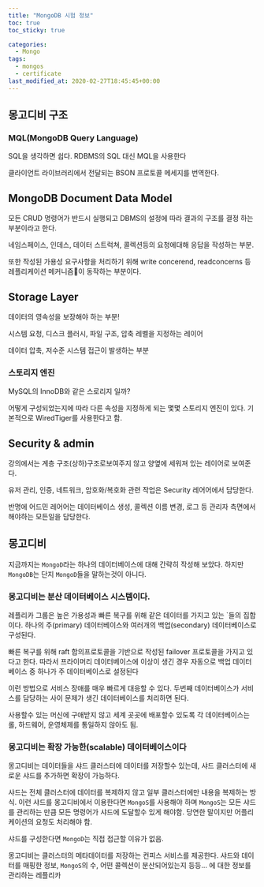 ```yaml
---
title: "MongoDB 시험 정보"
toc: true
toc_sticky: true

categories:
  - Mongo
tags: 
  - mongos
  - certificate
last_modified_at: 2020-02-27T18:45:45+00:00
---
```


## 몽고디비 구조

### MQL(MongoDB Query Language)
SQL을 생각하면 쉽다. RDBMS의 SQL 대신 MQL을 사용한다

클라이언트 라이브러리에서 전달되는 BSON 프로토콜 메세지를 번역한다.

## MongoDB Document Data Model
모든 CRUD 명령어가 반드시 실행되고 DBMS의 설정에 따라 결과의 구조를 결정 하는 부분이라고 한다.

네임스페이스, 인데스, 데이터 스트럭쳐, 콜렉션등의 요청에대해 응답을 작성하는 부분.

또한 작성된 가용성 요구사항을 처리하기 위해 write concerend, readconcerns 등 레플리케이션 메커니즘이 동작하는 부분이다.

## Storage Layer
데이터의 영속성을 보장해야 하는 부분!

시스템 요청, 디스크 플러시, 파일 구조, 압축 레벨을 지정하는 레이어

데이터 압축, 저수준 시스템 접근이 발생하는 부분
### 스토리지 엔진
MySQL의 InnoDB와 같은 스로리지 일까?

어떻게 구성되었는지에 따라 다른 속성을 지정하게 되는 몇몇 스토리지 엔진이 있다. 기본적으로 WiredTiger를 사용한다고 함.

## Security & admin
강의에서는 계층 구조(상하)구조로보여주지 않고 양옆에 세워져 있는 레이어로 보여준다.

유저 관리, 인증, 네트워크, 암호화/복호화 관련 작업은 Security 레어어에서 담당한다. 

반명에 어드민 레어어는 데이터베이스 생성, 콜렉션 이름 변경, 로그 등 관리자 측면에서 해야하는 모든일을 담당한다.

## 몽고디비
지금까지는 `MongoD`라는 하나의 데이터베이스에 대해 간략히 작성해 보았다.
하지만 `MongoDB`는 단지 `MongoD`들을 말하는것이 아니다.

### 몽고디비는 분산 데이터베이스 시스템이다.

레플리카 그룹은 높은 가용성과 빠른 복구를 위해 같은 데이터를 가지고 있는 `들의 집합이다. 하나의 주(primary) 데이터베이스와 여러개의 백업(secondary) 데이터베이스로 구성된다.

빠른 복구를 위해 raft 합의프로토콜을 기반으로 작성된 failover 프로토콜을 가지고 있다고 한다.
따라서 프라이머리 데이터베이스에 이상이 생긴 경우 자동으로 백업 데이터베이스 중 하나가 주 데이터베이스로 설정된다

이런 방법으로 서비스 장애를 매우 빠르게 대응할 수 있다. 두번째 데이터베이스가 서비스를 담당하는 사이 문제가 생긴 데이터베이스를 처리하면 된다.

사용할수 있는 머신에 구애받지 않고 세계 곳곳에 배포할수 있도록 각 데이터베이스는 롤, 하드웨어, 운영체제를 통일하지 않아도 됨.

### 몽고디비는 확장 가능한(scalable) 데이터베이스이다
몽고디비는 데이터들을 샤드 클러스터에 데이터를 저장할수 있는데, 
샤드 클러스터에 새로운 샤드를 추가하면 확장이 가능하다.

샤드는 전체 클러스터에 데이터를 복제하지 않고 일부 클러스터에만 내용을 복제하는 방식. 이런 샤드를 몽고디비에서 이용한다면 `MongoS`를 사용해야 하며 `MongoS`는 모든 샤드를 관리하는 만큼 모든 명령어가 샤드에 도달할수 있게 해야함. 당연한 말이지만 어플리케이션의 요청도 처리해야 함.

샤드를 구성한다면 `MongoD`는 직접 접근할 이유가 없음. 

몽고디비는 클러스터의 메타데이터를 저장하는 컨피스 서비스를 제공한다.
샤드와 데이터를 매핑한 정보, `MongoS`의 수, 어떤 콜렉션이 분산되어있는지 등등... 에 대한 정보를 관리하는 레플리카

